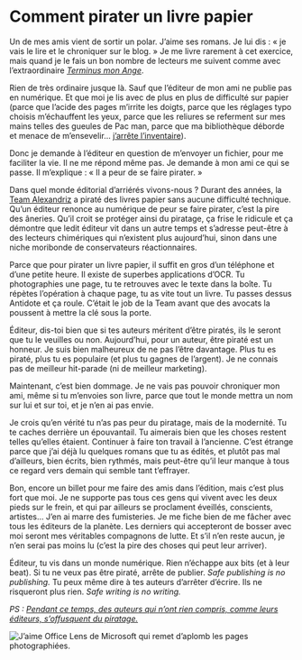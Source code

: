 # Comment pirater un livre papier

Un de mes amis vient de sortir un polar. J’aime ses romans. Je lui dis : « je vais le lire et le chroniquer sur le blog. » Je me livre rarement à cet exercice, mais quand je le fais un bon nombre de lecteurs me suivent comme avec l’extraordinaire [*Terminus mon Ange*](https://tcrouzet.com/2014/02/14/un-ton-neuf-dans-le-polar/).<span id="more-40693"></span>

Rien de très ordinaire jusque là. Sauf que l’éditeur de mon ami ne publie pas en numérique. Et que moi je lis avec de plus en plus de difficulté sur papier (parce que l’acide des pages m’irrite les doigts, parce que les réglages typo choisis m’échauffent les yeux, parce que les reliures se referment sur mes mains telles des gueules de Pac man, parce que ma bibliothèque déborde et menace de m’ensevelir… [j’arrête l’inventaire](https://tcrouzet.com/2014/03/22/pourquoi-jaime-lire-en-numerique/)).

Donc je demande à l’éditeur en question de m’envoyer un fichier, pour me faciliter la vie. Il ne me répond même pas. Je demande à mon ami ce qui se passe. Il m’explique : « Il a peur de se faire pirater. »

Dans quel monde éditorial d’arriérés vivons-nous ? Durant des années, la [Team Alexandriz](https://twitter.com/teamalexandriz) a piraté des livres papier sans aucune difficulté technique. Qu’un éditeur renonce au numérique de peur se faire pirater, c’est la pire des âneries. Qu’il croit se protéger ainsi du piratage, ça frise le ridicule et ça démontre que ledit éditeur vit dans un autre temps et s’adresse peut-être à des lecteurs chimériques qui n’existent plus aujourd’hui, sinon dans une niche moribonde de conservateurs réactionnaires.

Parce que pour pirater un livre papier, il suffit en gros d’un téléphone et d’une petite heure. Il existe de superbes applications d’OCR. Tu photographies une page, tu te retrouves avec le texte dans la boîte. Tu répètes l’opération à chaque page, tu as vite tout un livre. Tu passes dessus Antidote et ça roule. C’était le job de la Team avant que des avocats la poussent à mettre la clé sous la porte.

Éditeur, dis-toi bien que si tes auteurs méritent d’être piratés, ils le seront que tu le veuilles ou non. Aujourd’hui, pour un auteur, être piraté est un honneur. Je suis bien malheureux de ne pas l’être davantage. Plus tu es piraté, plus tu es populaire (et plus tu gagnes de l’argent). Je ne connais pas de meilleur hit-parade (ni de meilleur marketing).

Maintenant, c’est bien dommage. Je ne vais pas pouvoir chroniquer mon ami, même si tu m’envoies son livre, parce que tout le monde mettra un nom sur lui et sur toi, et je n’en ai pas envie.

Je crois qu’en vérité tu n’as pas peur du piratage, mais de la modernité. Tu te caches derrière un épouvantail. Tu aimerais bien que les choses restent telles qu’elles étaient. Continuer à faire ton travail à l’ancienne. C’est étrange parce que j’ai déjà lu quelques romans que tu as édités, et plutôt pas mal d’ailleurs, bien écrits, bien rythmés, mais peut-être qu’il leur manque à tous ce regard vers demain qui semble tant t’effrayer.

Bon, encore un billet pour me faire des amis dans l’édition, mais c’est plus fort que moi. Je ne supporte pas tous ces gens qui vivent avec les deux pieds sur le frein, et qui par ailleurs se proclament éveillés, conscients, artistes… J’en ai marre des fumisteries. Je me fiche bien de me fâcher avec tous les éditeurs de la planète. Les derniers qui accepteront de bosser avec moi seront mes véritables compagnons de lutte. Et s’il n’en reste aucun, je n’en serai pas moins lu (c’est la pire des choses qui peut leur arriver).

Éditeur, tu vis dans un monde numérique. Rien n’échappe aux bits (et à leur beat). Si tu ne veux pas être piraté, arrête de publier. *Safe publishing is no publishing.* Tu peux même dire à tes auteurs d’arrêter d’écrire. Ils ne risqueront plus rien. *Safe writing is no writing.*

*PS : [Pendant ce temps, des auteurs qui n’ont rien compris, comme leurs éditeurs, s’offusquent du piratage.](https://www.actualitte.com/usages/piratage-porter-un-veritable-projet-collectif-sur-le-livre-numerique-56398.htm)*

![J’aime Office Lens de Microsoft qui remet d’aplomb les pages photographiées.](https://tcrouzet.com/images_tc/2015/04/ocr.png)